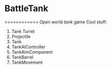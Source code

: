 # BattleTank
============
*Open* world _tank_ game
Cool stuff:  

  1. Tank Turret
  2. Projectile
  3. Tank
  4. TankAIController
  5. TankAimComponent
  6. TankBarrel
  7. TankMovement

